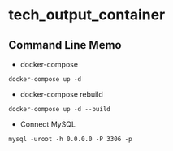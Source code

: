 # tech_output_container
## Command Line Memo
- docker-compose
```
docker-compose up -d
```

- docker-compose rebuild
```
docker-compose up -d --build
```

- Connect MySQL
```
mysql -uroot -h 0.0.0.0 -P 3306 -p
```